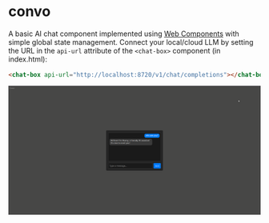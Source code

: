 # convo

A basic AI chat component implemented using [Web Components](https://developer.mozilla.org/en-US/docs/Web/API/Web_components) with simple global state management. Connect your local/cloud LLM by setting the URL in the `api-url` attribute of the `<chat-box>` component (in index.html):

```html
<chat-box api-url="http://localhost:8720/v1/chat/completions"></chat-box>
```

![convo](./convo_ss.png)